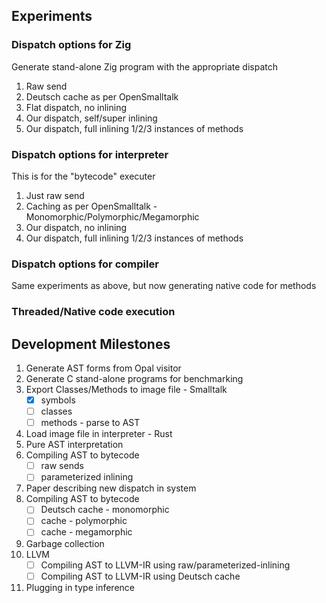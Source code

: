 ## Experiments

### Dispatch options for Zig
Generate stand-alone Zig program with the appropriate dispatch
1. Raw send
2. Deutsch cache as per OpenSmalltalk
3. Flat dispatch, no inlining
4. Our dispatch, self/super inlining
5. Our dispatch, full inlining 1/2/3 instances of methods

### Dispatch options for interpreter
This is for the "bytecode" executer
1. Just raw send
2. Caching as per OpenSmalltalk - Monomorphic/Polymorphic/Megamorphic
3. Our dispatch, no inlining
4. Our dispatch, full inlining 1/2/3 instances of methods

### Dispatch options for compiler
Same experiments as above, but now generating native code for methods

### Threaded/Native code execution


## Development Milestones

1. Generate AST forms from Opal visitor
2. Generate C stand-alone programs for benchmarking
3. Export Classes/Methods to image file - Smalltalk
    - [x] symbols
    - [ ] classes
    - [ ] methods - parse to AST
4. Load image file in interpreter - Rust
5. Pure AST interpretation
6. Compiling AST to bytecode
    - [ ] raw sends
    - [ ] parameterized inlining
7. Paper describing new dispatch in system
8. Compiling AST to bytecode
    - [ ] Deutsch cache - monomorphic
    - [ ] cache - polymorphic
    - [ ] cache - megamorphic
9. Garbage collection
10. LLVM
    - [ ] Compiling AST to LLVM-IR using raw/parameterized-inlining
    - [ ] Compiling AST to LLVM-IR using Deutsch cache
11. Plugging in type inference